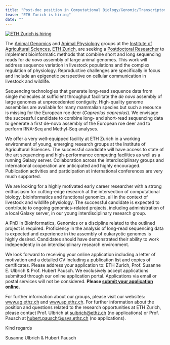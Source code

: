 ```yaml
---
title: "Post-doc position in Computational Biology/Genomic/Transcriptomics/Bioinformatics"
tease: "ETH Zurich is hiring"
date: ""
---
```


[<img class="float-right" style="max-width: 300px" src="/src/news/2019-04-eth/eth-zurich-cow.png" alt="ETH Zurich is hiring" />](https://apply.refline.ch/845721/6985/pub/1/index.html
)

The [Animal Genomics](http://www.ag.ethz.ch) and [Animal Physiology](http://www.ap.ethz.ch) groups at the [Institute of Agricultural Sciences](http://www.ias.ethz.ch/), [ETH Zurich](http://www.ethz.ch/), are seeking a [Postdoctoral Researcher](https://apply.refline.ch/845721/6985/pub/1/index.html) to implement bioinformatic methods that combine short and long sequencing reads for *de novo* assembly of large animal genomes. This work will address sequence variation in livestock populations and the complex regulation of physiology. Reproductive challenges are specifically in focus and include an epigenetic perspective on cellular communication in livestock and wildlife. 

Sequencing technologies that generate long-read sequence data from single molecules at sufficient throughput facilitate the *de novo* assembly of large genomes at unprecedented contiguity. High-quality genome assemblies are available for many mammalian species but such a resource is missing for the European roe deer (*Capreolus capreolus*). We envisage the successful candidate to combine long- and short-read sequencing data to generate a first de-novo assembly of the European roe deer and to perform RNA-Seq and Methyl-Seq analyses.

We offer a very well-equipped facility at ETH Zurich in a working environment of young, emerging research groups at the Institute of Agricultural Sciences. The successful candidate will have access to state of the art sequencing and high-performance computing facilities as well as a running Galaxy server. Collaboration across the interdisciplinary groups and international cooperation are anticipated and highly encouraged. Publication activities and participation at international conferences are very much supported.

We are looking for a highly motivated early career researcher with a strong enthusiasm for cutting-edge research at the intersection of computational biology, bioinformatics and functional genomics, all in the context of livestock and wildlife physiology. The successful candidate is expected to contribute to ongoing genomics-related projects, including administration of a local Galaxy server, in our young interdisciplinary research group.

A PhD in Bioinformatics, Genomics or a discipline related to the outlined project is required. Proficiency in the analysis of long-read sequencing data is expected and experience in the assembly of eukaryotic genomes is highly desired. Candidates should have demonstrated their ability to work independently in an interdisciplinary research environment.

We look forward to receiving your online application including a letter of motivation and a detailed CV including a publication list and copies of certificates. Please address your application to: ETH Zurich, Prof. Susanne E. Ulbrich & Prof. Hubert Pausch. We exclusively accept applications submitted through our online application portal. Applications via email or postal services will not be considered. **Please [submit your application online](https://apply.refline.ch/845721/6985/pub/1/index.html).**

For further information about our groups, please visit our websites: www.ag.ethz.ch  and www.ap.ethz.ch. For further information about the position and questions related to the research opportunities at ETH Zurich, please contact Prof. Ulbrich at sulbrich@ethz.ch (no applications) or Prof. Pausch at hubert.pausch@usys.ethz.ch (no applications).

Kind regards

Susanne Ulbrich & Hubert Pausch
